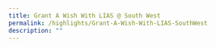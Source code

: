 ```yaml
---
title: Grant A Wish With LIAS @ South West
permalink: /highlights/Grant-A-Wish-With-LIAS-SouthWest
description: ""
---
```

